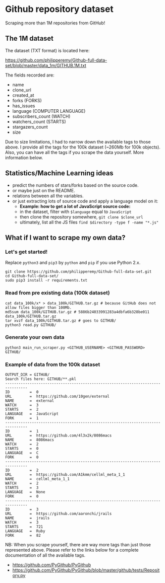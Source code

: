 # Github repository dataset
Scraping more than 1M repositories from GitHub!

## The 1M dataset

The dataset (TXT format) is located here:

https://github.com/philipperemy/Github-full-data-set/blob/master/data_1m/GITHUB.1M.txt

The fields recorded are:
- name
- clone_url
- created_at
- forks (FORKS)
- has_issues
- language (COMPUTER LANGUAGE)
- subscribers_count (WATCH)
- watchers_count (STARTS)
- stargazers_count
- size

Due to size limitations, I had to narrow down the available tags to those above. I provide all the tags for the 100k dataset (~260Mb for 100k objects). Also, you can have all the tags if you scrape the data yourself. More information below.

## Statistics/Machine Learning ideas

- predict the numbers of stars/forks based on the source code.
- or maybe just on the README.
- relations between all the variables.
- or just extracting lots of source code and apply a language model on it:
  - **Example: how to get a lot of JavaScript source code:**
  - in the dataset, filter with `$language` equal to `JavaScript`
  - then clone the repository somewhere, `git clone $clone_url`
  - ultimately, list all the JS files `find $directory -type f -name "*.js"`

## What if I want to scrape my own data?

### Let's get started!
Replace `python3` and `pip3` by `python` and `pip` if you use Python 2.x.
```
git clone https://github.com/philipperemy/Github-full-data-set.git
cd Github-full-data-set/
sudo pip3 install -r requirements.txt
```

### Read from pre existing data (100k dataset)
```
cat data_100k/x* > data_100k/GITHUB.tar.gz # because GitHub does not allow files bigger than 100Mb.
md5sum data_100k/GITHUB.tar.gz # 5886b24033991283a4dbfa6b328be011  data_100k/GITHUB.tar.gz
tar xvzf data_100k/GITHUB.tar.gz # goes to GITHUB/
python3 read.py GITHUB/
```

### Generate your own data
```
python3 main_run_scraper.py <GITHUB_USERNAME> <GITHUB_PASSWORD> GITHUB/
```

### Example of data from the 100k dataset
```
OUTPUT_DIR = GITHUB/
Search files here: GITHUB/**.pkl
--------------------------------------------------------------------------------
ID         =  0
URL        =  https://github.com/10gen/external
NAME       =  external
WATCH      =  3
STARTS     =  2
LANGUAGE   =  JavaScript
FORK       =  1
--------------------------------------------------------------------------------
ID         =  1
URL        =  https://github.com/4l3x2k/8086macs
NAME       =  8086macs
WATCH      =  2
STARTS     =  0
LANGUAGE   =  C
FORK       =  0
--------------------------------------------------------------------------------
ID         =  2
URL        =  https://github.com/A1kmm/cellml_meta_1_1
NAME       =  cellml_meta_1_1
WATCH      =  2
STARTS     =  3
LANGUAGE   =  None
FORK       =  0
--------------------------------------------------------------------------------
ID         =  3
URL        =  https://github.com/aaronchi/jrails
NAME       =  jrails
WATCH      =  3
STARTS     =  721
LANGUAGE   =  Ruby
FORK       =  82
```

NB: When you scrape yourself, there are way more tags than just those represented above.
Please refer to the links below for a complete documentation of all the available tags.
- https://github.com/PyGithub/PyGithub
- https://github.com/PyGithub/PyGithub/blob/master/github/tests/Repository.py 
